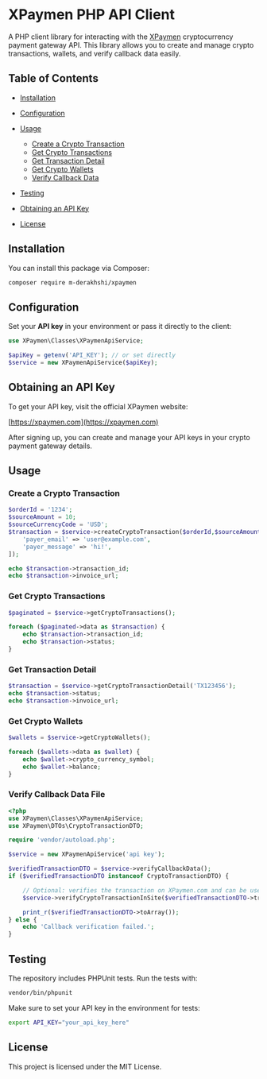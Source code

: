 # XPaymen PHP API Client

A PHP client library for interacting with the [XPaymen](https://xpaymen.com) cryptocurrency payment gateway API. This library allows you to create and manage crypto transactions, wallets, and verify callback data easily.

## Table of Contents

* [Installation](#installation)
* [Configuration](#configuration)
* [Usage](#usage)

    * [Create a Crypto Transaction](#create-a-crypto-transaction)
    * [Get Crypto Transactions](#get-crypto-transactions)
    * [Get Transaction Detail](#get-transaction-detail)
    * [Get Crypto Wallets](#get-crypto-wallets)
    * [Verify Callback Data](#verify-callback-data)
* [Testing](#testing)
* [Obtaining an API Key](#obtaining-an-api-key)
* [License](#license)

## Installation

You can install this package via Composer:

```bash
composer require m-derakhshi/xpaymen
```

## Configuration

Set your **API key** in your environment or pass it directly to the client:




```php
use XPaymen\Classes\XPaymenApiService;

$apiKey = getenv('API_KEY'); // or set directly
$service = new XPaymenApiService($apiKey);
```


## Obtaining an API Key

To get your API key, visit the official XPaymen website:

[https://xpaymen.com](https://xpaymen.com)

After signing up, you can create and manage your API keys in your crypto payment gateway details.


## Usage

### Create a Crypto Transaction

```php
$orderId = '1234';
$sourceAmount = 10;
$sourceCurrencyCode = 'USD';
$transaction = $service->createCryptoTransaction($orderId,$sourceAmount,$sourceCurrencyCode,[
    'payer_email' => 'user@example.com',
    'payer_message' => 'hi!',
]);

echo $transaction->transaction_id;
echo $transaction->invoice_url;
```

### Get Crypto Transactions

```php
$paginated = $service->getCryptoTransactions();

foreach ($paginated->data as $transaction) {
    echo $transaction->transaction_id;
    echo $transaction->status;
}
```

### Get Transaction Detail

```php
$transaction = $service->getCryptoTransactionDetail('TX123456');
echo $transaction->status;
echo $transaction->invoice_url;
```

### Get Crypto Wallets

```php
$wallets = $service->getCryptoWallets();

foreach ($wallets->data as $wallet) {
    echo $wallet->crypto_currency_symbol;
    echo $wallet->balance;
}
```

### Verify Callback Data File

```php
<?php
use XPaymen\Classes\XPaymenApiService;
use XPaymen\DTOs\CryptoTransactionDTO;

require 'vendor/autoload.php';

$service = new XPaymenApiService('api key');

$verifiedTransactionDTO = $service->verifyCallbackData();
if ($verifiedTransactionDTO instanceof CryptoTransactionDTO) {

    // Optional: verifies the transaction on XPaymen.com and can be used to record callback confirmation
    $service->verifyCryptoTransactionInSite($verifiedTransactionDTO->transactionId);

    print_r($verifiedTransactionDTO->toArray());
} else {
    echo 'Callback verification failed.';
}
```

## Testing

The repository includes PHPUnit tests. Run the tests with:

```bash
vendor/bin/phpunit
```

Make sure to set your API key in the environment for tests:

```bash
export API_KEY="your_api_key_here"
```

## License

This project is licensed under the MIT License.